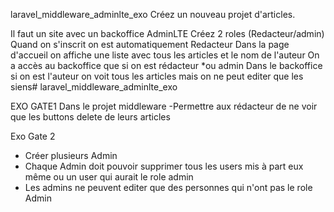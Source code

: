 laravel_middleware_adminlte_exo
Créez un nouveau projet d'articles.

Il faut un site avec un backoffice AdminLTE
Créez 2 roles (Redacteur/admin)
Quand on s'inscrit on est automatiquement Redacteur
Dans la page d'accueil on affiche une liste avec tous les articles et le nom de l'auteur
On a accès au backoffice que si on est rédacteur *ou admin
Dans le backoffice si on est l'auteur on voit tous les articles mais on ne peut editer que les siens# laravel_middleware_adminlte_exo


EXO GATE1
Dans le projet middleware
-Permettre aux rédacteur de ne voir que les buttons delete de leurs articles

Exo Gate 2
- Créer plusieurs Admin
- Chaque Admin doit pouvoir supprimer tous les users mis à part eux même ou un user qui aurait le role admin
- Les admins ne peuvent editer que des personnes qui n'ont pas le role Admin